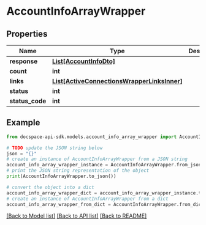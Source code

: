# AccountInfoArrayWrapper

## Properties

Name | Type | Description | Notes
------------ | ------------- | ------------- | -------------
**response** | [**List[AccountInfoDto]**](AccountInfoDto.md) |  | [optional] 
**count** | **int** |  | [optional] 
**links** | [**List[ActiveConnectionsWrapperLinksInner]**](ActiveConnectionsWrapperLinksInner.md) |  | [optional] 
**status** | **int** |  | [optional] 
**status_code** | **int** |  | [optional] 

## Example

```python
from docspace-api-sdk.models.account_info_array_wrapper import AccountInfoArrayWrapper

# TODO update the JSON string below
json = "{}"
# create an instance of AccountInfoArrayWrapper from a JSON string
account_info_array_wrapper_instance = AccountInfoArrayWrapper.from_json(json)
# print the JSON string representation of the object
print(AccountInfoArrayWrapper.to_json())

# convert the object into a dict
account_info_array_wrapper_dict = account_info_array_wrapper_instance.to_dict()
# create an instance of AccountInfoArrayWrapper from a dict
account_info_array_wrapper_from_dict = AccountInfoArrayWrapper.from_dict(account_info_array_wrapper_dict)
```
[[Back to Model list]](../README.md#documentation-for-models) [[Back to API list]](../README.md#documentation-for-api-endpoints) [[Back to README]](../README.md)


